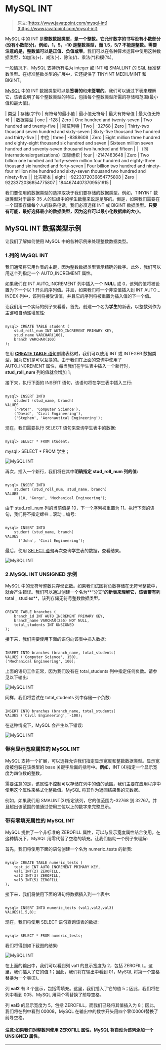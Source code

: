 # MySQL INT

> 原文:[https://www.javatpoint.com/mysql-int](https://www.javatpoint.com/mysql-int)

MySQL 中的 INT 是**整数数据类型，**是一个整数。**它允许数字的书写没有小数部分(没有小数部分)**。例如，1，5，-10 是整数类型，而 1.5，5/7 不能是整数。需要注意的是，整数值可以是**正值、负值或零**。我们可以在各种算术运算中使用这种数据类型，如加法(+)、减法(-)、除法(/)、乘法(*)和模(%)。

一般情况下，MySQL 支持所有名为 integer 或 INT 和 SMALLINT 的 [SQL](https://www.javatpoint.com/sql-tutorial) 标准整数类型。在标准整数类型的扩展中，它还提供了 TINYINT MEDIUMINT 和 BIGINT。

[MySQL](https://www.javatpoint.com/mysql-tutorial) 中的 INT 数据类型可以是**签署的**和**未签署的**。我们可以通过下表来理解它，该表说明了每个整数类型的特征，包括每个整数类型所需的存储和范围(最小值和最大值)。

| 类型 | 存储(字节) | 有符号的最小值 | 最小值无符号 | 最大有符号值 | 最大值无符号 |
| 数据类型 | one | -128 | Zero | One hundred and twenty-seven | Two hundred and twenty-five |
| 斯莫列特 | Two | -32768 | Zero | Thirty-two thousand seven hundred and sixty-seven | Sixty-five thousand five hundred and thirty-five |
| 中位 | three | -8388608 | Zero | Eight million three hundred and eighty-eight thousand six hundred and seven | Sixteen million seven hundred and seventy-seven thousand two hundred and fifteen |
| （同 Internationalorganizations）国际组织 | four | -2147483648 | Zero | Two billion one hundred and forty-seven million four hundred and eighty-three thousand six hundred and forty-seven | Four billion two hundred and ninety-four million nine hundred and sixty-seven thousand two hundred and ninety-five |
| 比吉斯本 | eight | -9223372036854775808 | Zero | 9223372036854775807 | 18446744073709551615 |

我们要使用的数据类型的选择取决于我们要存储的数据类型。例如，TINYINT 数据类型对于最多 35 人的班级中的学生数量来说是足够的。但是，如果我们需要在一个国家存储每个人的联系电话，我们必须选择 INT 或 BIGINT 数据类型。**只要有可能，最好选择最小的数据类型，因为这样可以最小化数据库的大小**。

## MySQL INT 数据类型示例

让我们了解如何使用 MySQL 中的各种示例来处理整数数据类型。

### 1.列的 MySQL INT

我们通常将它用作表的主键，因为整数数据类型表示精确的数字。此外，我们可以用这个列指定一个 AUTO_INCREMENT 属性。

如果我们在 INT AUTO_INCREMENT 列中插入一个 **NULL** 或 0，该列的值将被设置为下一个以 1 开头的序列值。并且，如果我们将一个非空值插入到 INT AUTO _ INDEX 列中，该列将接受该值，并且它的序列将被重置为插入值的下一个值。

让我们用一个实际的例子来看看。首先，创建一个名为**学生**的新表，以整数列作为主键和自动递增属性:

```

mysql> CREATE TABLE student (
    stud_roll_num INT AUTO_INCREMENT PRIMARY KEY,
    stud_name VARCHAR(100),
    branch VARCHAR(100)
);

```

在用 [**CREATE TABLE** 语句](https://www.javatpoint.com/mysql-create-table)创建表格时，我们可以使用 INT 或 INTEGER 数据类型，因为它们是可以互换的。由于我们在上面的查询中使用了 AUTO_INCREMENT 属性，每当我们在学生表中插入一个新行时， **stud_roll_num** 列的值就会增加 1。

接下来，执行下面的 INSERT 语句，该语句将在学生表中插入三行:

```

mysql> INSERT INTO 
    student (stud_name, branch)
VALUES
    ('Peter', 'Computer Science'),
    ('David', 'Civil Engineering'),
    ('Stephen', 'Aeronautical Engineering');

```

现在，我们需要执行 SELECT 语句来查询学生表中的数据:

```

mysql> SELECT * FROM student;

```

mysql> SELECT * FROM 学生；

![MySQL INT](../Images/a749de6a5a95d3e7696493c2cd3702e1.png)

再次，插入一个新行，我们将在其中**明确指定 stud_roll_num 列的值:**

```

mysql> INSERT INTO 
    student (stud_roll_num, stud_name, branch)
VALUES
      (10, 'Gorge', 'Mechanical Engineering');

```

由于 stud_roll_num 列的当前值是 10，下一个序列被重置为 11。执行下面的语句，我们将不指定螺柱 _ 滚动 _ 编号:

```

mysql> INSERT INTO 
    student (stud_name, branch)
VALUES
      ('John', 'Civil Engineering');

```

最后，使用 [SELECT 语句](https://www.javatpoint.com/mysql-select)再次查询学生表的数据，查看结果。

![MySQL INT](../Images/81854a35024b268212fc7a5aa936f425.png)

### 2.MySQL INT UNSIGNED 示例

MySQL 中的无符号整数只存储正数。如果我们试图将负数存储在无符号整数中，就会产生错误。我们可以通过创建一个名为**“分支”**的新表来理解它，该表带有列**total _ studies**，该列存储无符号整数数据类型。

```

CREATE TABLE branches (
    branch_id INT AUTO_INCREMENT PRIMARY KEY,
    branch_name VARCHAR(255) NOT NULL,
    total_students INT UNSIGNED
);

```

接下来，我们需要使用下面的语句向该表中插入数据:

```

INSERT INTO branches (branch_name, total_students)
VALUES ('Computer Science', 150),
('Mechanical Engineering', 100);

```

上面的语句工作正常，因为我们没有在 total_students 列中指定任何负数。请参见以下输出:

![MySQL INT](../Images/455ce56621448f1379336d7d799b72fa.png)

同样，我们将尝试在 total_students 列中存储一个负数:

```

INSERT INTO branches (branch_name, total_students)
VALUES ('Civil Engineering', -100);

```

在这种情况下，MySQL 会产生以下错误:

![MySQL INT](../Images/4c11a38f65e6015eb01d4688f54ed2ee.png)

### 带有显示宽度属性的 MySQL INT

MySQL 支持一个扩展，可以选择允许我们指定显示宽度和整数数据类型。显示宽度被包装在该类型的 base 关键字后面的括号中。**例如**，INT (4)指定一个显示宽度为四位数的整数。

需要注意的是，该属性不控制可以存储在列中的值的范围。我们主要在应用程序中使用这个属性来格式化整数值。MySQL 将其作为返回结果集的元数据。

例如，如果我们用 SMALINT(3)指定该列，它的值范围为-32768 到 32767。并且超出该范围的值通过使用三位以上的数字来完整显示。

### 带有零填充属性的 MySQL INT

MySQL 提供了一个非标准的 ZEROFILL 属性，可以与显示宽度属性结合使用。在这种情况下，MySQL 用零代替了空格的填充。让我们借助一个例子来理解:

首先，我们将使用下面的语句创建一个名为 numeric_tests 的新表:

```

mysql> CREATE TABLE numeric_tests (
    test_id INT AUTO_INCREMENT PRIMARY KEY,
    val1 INT(2) ZEROFILL,
    val2 INT(3) ZEROFILL,
    val3 INT(5) ZEROFILL
); 

```

接下来，我们将使用下面的语句将数据插入到一个表中:

```

mysql> INSERT INTO numeric_tests (val1,val2,val3)
VALUES(1,5,8);

```

现在，我们将使用 SELECT 语句查询该表的数据:

```

mysql> SELECT * FROM numeric_tests;

```

我们将得到如下截图的结果:

![MySQL INT](../Images/b9dd053367ba75a7275ad017ae6859c1.png)

在上面的输出中，我们可以看到列 val1 的显示宽度为 2，包括 ZEROFILL。这里，我们插入了它的值 1；因此，我们将在输出中看到 01，MySQL 将第一个空格替换为一个零(0)。

列 **val2** 有 3 个显示，包括零填充。这里，我们插入了它的值 5；因此，我们将在列中看到 005，MySQL 用两个零替换了前导空格。

列 **val3** 的显示宽度为 5，包括 ZEROFILL，而我们已经将其值插入为 8；因此，我们将在列中看到 00008，MySQL 在输出中的数字开头用四个零(0000)替换了前导空格。

#### 注意:如果我们对整数列使用 ZEROFILL 属性，MySQL 将自动为该列添加一个 UNSIGNED 属性。

* * *